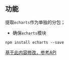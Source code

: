 ## 功能
提取`echarts`作为单独的分包；

- 确保`echarts`模块
```
npm install echarts --save
```

[基于此内容修改，参考API](https://github.com/hustcc/echarts-for-react)